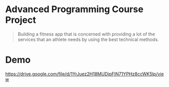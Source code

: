 # Advanced Programming Course Project

> Building a fitness app that is concerned with providing a lot of the services that an athlete needs by using the best technical methods.

# Demo
https://drive.google.com/file/d/1YrJuez2H18MUDjpFIN71YPHz8ccWK5lp/view
